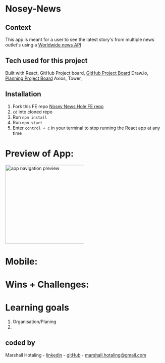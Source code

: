 # Nosey-News

## Context 
This app is meant for a user to see the latest story's from multiple news outlet's using a [Worldwide news API](https://newsapi.org/)

## Tech used for this project 
Built with React,
GitHub Project board,
[GitHub Project Board](https://github.com/users/marshallhotaling/projects/2/views/8)
Draw.io,
[Planning Project Board](https://drive.google.com/file/d/1_5cqEyWsd2zrFc4GUXpFVV2DSzSwwCGY/view?usp=sharing)
Axios,
Tower,

## Installation 

1. Fork this FE repo
   [Nosey News Hole FE repo](https://github.com/marshallhotaling/Nosey-News)
2. `cd` into cloned repo 
3. Run `npm install`
4. Run `npm start`
5. Enter `control + c` in your terminal to stop running the React app at any time

# Preview of App:
<picture><img src="/src/assets/chrome-capture-2024-11-13.gif" alt="app navigation preview " width="250px"/></picture>

# Mobile:


# Wins + Challenges:


# Learning goals 
1. Organisation/Planing 
2. 





## coded by 

Marshall Hotaling - [linkedin](https://www.linkedin.com/in/marshall-hotaling-7b52a8304/) - [gitHub](https://github.com/marshallhotaling) - marshall.hotaling@gmail.com



